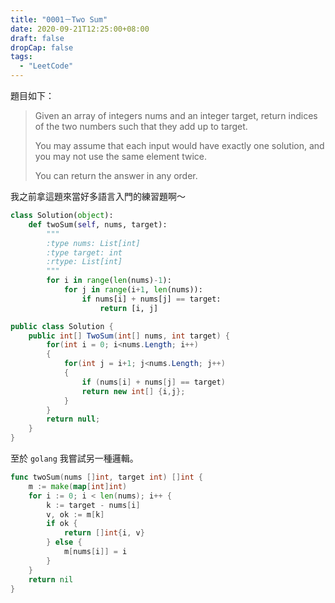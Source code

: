 ```yaml
---
title: "0001－Two Sum"
date: 2020-09-21T12:25:00+08:00
draft: false
dropCap: false
tags:
  - "LeetCode"
---
```


題目如下：

> Given an array of integers nums and an integer target, return indices of the two numbers such that they add up to target.
>
> You may assume that each input would have exactly one solution, and you may not use the same element twice.
>
> You can return the answer in any order.

我之前拿這題來當好多語言入門的練習題啊～

```python
class Solution(object):
    def twoSum(self, nums, target):
        """
        :type nums: List[int]
        :type target: int
        :rtype: List[int]
        """
        for i in range(len(nums)-1):
            for j in range(i+1, len(nums)):
                if nums[i] + nums[j] == target:
                    return [i, j]
```

```csharp
public class Solution {
    public int[] TwoSum(int[] nums, int target) {
        for(int i = 0; i<nums.Length; i++)
        {
            for(int j = i+1; j<nums.Length; j++)
            {
                if (nums[i] + nums[j] == target)
                return new int[] {i,j};
            }
        }
        return null;
    }
}
```

至於 `golang` 我嘗試另一種邏輯。

```go
func twoSum(nums []int, target int) []int {
	m := make(map[int]int)
	for i := 0; i < len(nums); i++ {
		k := target - nums[i]
		v, ok := m[k]
		if ok {
			return []int{i, v}
		} else {
			m[nums[i]] = i
		}
	}
	return nil
}
```
